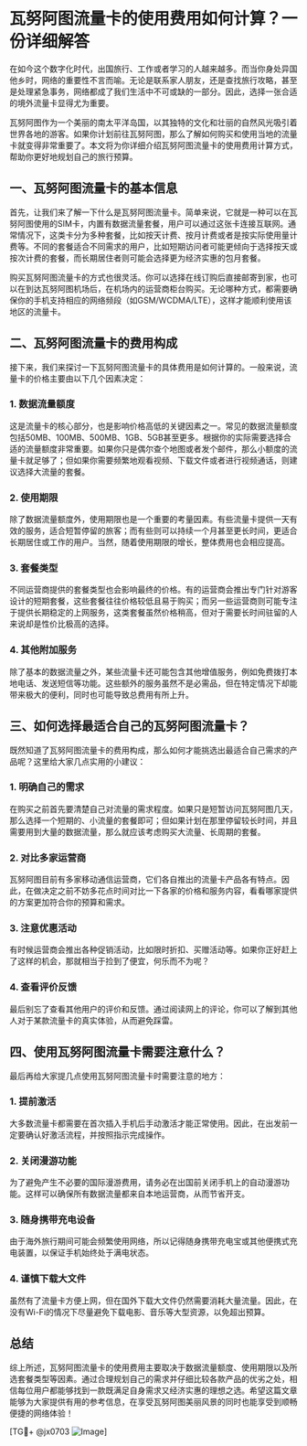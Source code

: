 # 瓦努阿图流量卡的使用费用如何计算？一份详细解答

在如今这个数字化时代，出国旅行、工作或者学习的人越来越多。而当你身处异国他乡时，网络的重要性不言而喻。无论是联系家人朋友，还是查找旅行攻略，甚至是处理紧急事务，网络都成了我们生活中不可或缺的一部分。因此，选择一张合适的境外流量卡显得尤为重要。

瓦努阿图作为一个美丽的南太平洋岛国，以其独特的文化和壮丽的自然风光吸引着世界各地的游客。如果你计划前往瓦努阿图，那么了解如何购买和使用当地的流量卡就变得非常重要了。本文将为你详细介绍瓦努阿图流量卡的使用费用计算方式，帮助你更好地规划自己的旅行预算。

## 一、瓦努阿图流量卡的基本信息

首先，让我们来了解一下什么是瓦努阿图流量卡。简单来说，它就是一种可以在瓦努阿图使用的SIM卡，内置有数据流量套餐，用户可以通过这张卡连接互联网。通常情况下，这类卡分为多种套餐，比如按天计费、按月计费或者是按实际使用量计费等。不同的套餐适合不同需求的用户，比如短期访问者可能更倾向于选择按天或按次计费的套餐，而长期居住者则可能会选择更为经济实惠的包月套餐。

购买瓦努阿图流量卡的方式也很灵活。你可以选择在线订购后直接邮寄到家，也可以在到达瓦努阿图机场后，在机场内的运营商柜台购买。无论哪种方式，都需要确保你的手机支持相应的网络频段（如GSM/WCDMA/LTE），这样才能顺利使用该地区的流量卡。

## 二、瓦努阿图流量卡的费用构成

接下来，我们来探讨一下瓦努阿图流量卡的具体费用是如何计算的。一般来说，流量卡的价格主要由以下几个因素决定：

### 1. 数据流量额度
这是流量卡的核心部分，也是影响价格高低的关键因素之一。常见的数据流量额度包括50MB、100MB、500MB、1GB、5GB甚至更多。根据你的实际需要选择合适的流量额度非常重要。如果你只是偶尔查个地图或者发个邮件，那么小额度的流量卡就足够了；但如果你需要频繁地观看视频、下载文件或者进行视频通话，则建议选择大流量的套餐。

### 2. 使用期限
除了数据流量额度外，使用期限也是一个重要的考量因素。有些流量卡提供一天有效的服务，适合短暂停留的旅客；而有些则可以持续一个月甚至更长时间，更适合长期居住或工作的用户。当然，随着使用期限的增长，整体费用也会相应提高。

### 3. 套餐类型
不同运营商提供的套餐类型也会影响最终的价格。有的运营商会推出专门针对游客设计的短期套餐，这些套餐往往价格较低且易于购买；而另一些运营商则可能专注于提供长期稳定的上网服务，这类套餐虽然价格稍高，但对于需要长时间驻留的人来说却是性价比极高的选择。

### 4. 其他附加服务
除了基本的数据流量之外，某些流量卡还可能包含其他增值服务，例如免费拨打本地电话、发送短信等功能。这些额外的服务虽然不是必需品，但在特定情况下却能带来极大的便利，同时也可能导致总费用有所上升。

## 三、如何选择最适合自己的瓦努阿图流量卡？

既然知道了瓦努阿图流量卡的费用构成，那么如何才能挑选出最适合自己需求的产品呢？这里给大家几点实用的小建议：

### 1. 明确自己的需求
在购买之前首先要清楚自己对流量的需求程度。如果只是短暂访问瓦努阿图几天，那么选择一个短期的、小流量的套餐即可；但如果计划在那里停留较长时间，并且需要用到大量的数据流量，那么就应该考虑购买大流量、长周期的套餐。

### 2. 对比多家运营商
瓦努阿图目前有多家移动通信运营商，它们各自推出的流量卡产品各有特点。因此，在做决定之前不妨多花点时间对比一下各家的价格和服务内容，看看哪家提供的方案更加符合你的预算和需求。

### 3. 注意优惠活动
有时候运营商会推出各种促销活动，比如限时折扣、买赠活动等。如果你正好赶上了这样的机会，那就相当于捡到了便宜，何乐而不为呢？

### 4. 查看评价反馈
最后别忘了查看其他用户的评价和反馈。通过阅读网上的评论，你可以了解到其他人对于某款流量卡的真实体验，从而避免踩雷。

## 四、使用瓦努阿图流量卡需要注意什么？

最后再给大家提几点使用瓦努阿图流量卡时需要注意的地方：

### 1. 提前激活
大多数流量卡都需要在首次插入手机后手动激活才能正常使用。因此，在出发前一定要确认好激活流程，并按照指示完成操作。

### 2. 关闭漫游功能
为了避免产生不必要的国际漫游费用，请务必在出国前关闭手机上的自动漫游功能。这样可以确保所有数据流量都来自本地运营商，从而节省开支。

### 3. 随身携带充电设备
由于海外旅行期间可能会频繁使用网络，所以记得随身携带充电宝或其他便携式充电装置，以保证手机始终处于满电状态。

### 4. 谨慎下载大文件
虽然有了流量卡方便上网，但在国外下载大文件仍然需要消耗大量流量。因此，在没有Wi-Fi的情况下尽量避免下载电影、音乐等大型资源，以免超出预算。

## 总结

综上所述，瓦努阿图流量卡的使用费用主要取决于数据流量额度、使用期限以及所选套餐类型等因素。通过合理规划自己的需求并仔细比较各款产品的优劣之处，相信每位用户都能够找到一款既满足自身需求又经济实惠的理想之选。希望这篇文章能够为大家提供有用的参考信息，在享受瓦努阿图美丽风景的同时也能享受到顺畅便捷的网络体验！

[TG💪+ @jx0703 ![Image](https://github.com/user-attachments/assets/dbca1d08-cadb-493c-b0ec-ad6f7a83f270)]
